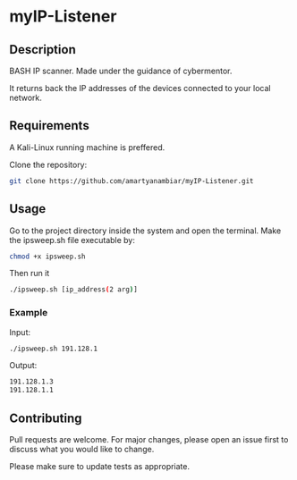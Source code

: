 # myIP-Listener
## Description
BASH IP scanner. Made under the guidance of cybermentor. 

It returns back the IP addresses of the devices connected to your local network.

## Requirements
A Kali-Linux running machine is preffered. 

Clone the repository:
```bash
git clone https://github.com/amartyanambiar/myIP-Listener.git
```

## Usage
Go to the project directory inside the system and open the terminal.
Make the ipsweep.sh file executable by:
```bash
chmod +x ipsweep.sh 
```
Then run it
```bash
./ipsweep.sh [ip_address(2 arg)]
```
### Example
Input:
```bash
./ipsweep.sh 191.128.1
```
Output:
```bash
191.128.1.3
191.128.1.1
```

## Contributing
Pull requests are welcome. For major changes, please open an issue first to discuss what you would like to change.

Please make sure to update tests as appropriate.


